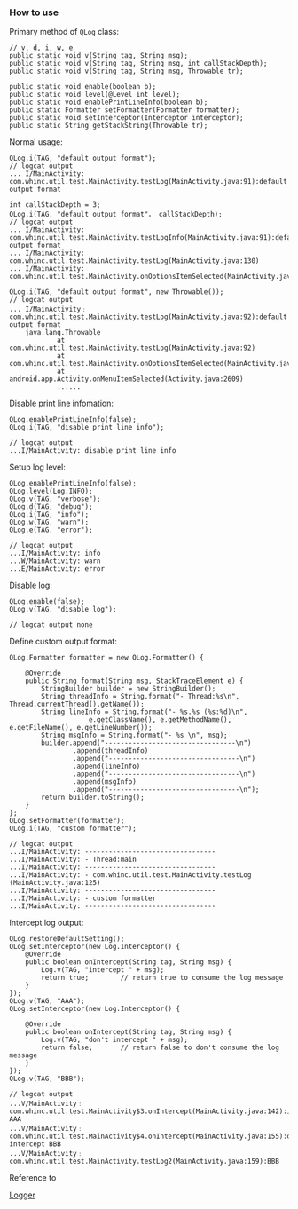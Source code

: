 ### How to use

Primary method of `QLog` class:

    // v, d, i, w, e
    public static void v(String tag, String msg);
    public static void v(String tag, String msg, int callStackDepth);
    public static void v(String tag, String msg, Throwable tr);

    public static void enable(boolean b);
    public static void level(@Level int level);
    public static void enablePrintLineInfo(boolean b);
    public static Formatter setFormatter(Formatter formatter);
    public static void setInterceptor(Interceptor interceptor);
    public static String getStackString(Throwable tr);

Normal usage:

    QLog.i(TAG, "default output format");
    // logcat output
    ... I/MainActivity: com.whinc.util.test.MainActivity.testLog(MainActivity.java:91):default output format

    int callStackDepth = 3;
    QLog.i(TAG, "default output format"， callStackDepth);
    // logcat output
    ... I/MainActivity: com.whinc.util.test.MainActivity.testLogInfo(MainActivity.java:91):default output format
    ... I/MainActivity: com.whinc.util.test.MainActivity.testLog(MainActivity.java:130)
    ... I/MainActivity: com.whinc.util.test.MainActivity.onOptionsItemSelected(MainActivity.java:49)

    QLog.i(TAG, "default output format", new Throwable());
    // logcat output
    ... I/MainActivity﹕ com.whinc.util.test.MainActivity.testLog(MainActivity.java:92):default output format
        java.lang.Throwable
                at com.whinc.util.test.MainActivity.testLog(MainActivity.java:92)
                at com.whinc.util.test.MainActivity.onOptionsItemSelected(MainActivity.java:49)
                at android.app.Activity.onMenuItemSelected(Activity.java:2609)
                ......

Disable print line infomation:

    QLog.enablePrintLineInfo(false);
    QLog.i(TAG, "disable print line info");

    // logcat output
    ...I/MainActivity: disable print line info

Setup log level:

    QLog.enablePrintLineInfo(false);
    QLog.level(Log.INFO);
    QLog.v(TAG, "verbose");
    QLog.d(TAG, "debug");
    QLog.i(TAG, "info");
    QLog.w(TAG, "warn");
    QLog.e(TAG, "error");

    // logcat output
    ...I/MainActivity: info
    ...W/MainActivity: warn
    ...E/MainActivity: error

Disable log:

    QLog.enable(false);
    QLog.v(TAG, "disable log");

    // logcat output none

Define custom output format:

    QLog.Formatter formatter = new QLog.Formatter() {

        @Override
        public String format(String msg, StackTraceElement e) {
            StringBuilder builder = new StringBuilder();
            String threadInfo = String.format("- Thread:%s\n", Thread.currentThread().getName());
            String lineInfo = String.format("- %s.%s (%s:%d)\n",
                        e.getClassName(), e.getMethodName(), e.getFileName(), e.getLineNumber());
            String msgInfo = String.format("- %s \n", msg);
            builder.append("---------------------------------\n")
                    .append(threadInfo)
                    .append("---------------------------------\n")
                    .append(lineInfo)
                    .append("---------------------------------\n")
                    .append(msgInfo)
                    .append("---------------------------------\n");
            return builder.toString();
        }
    };
    QLog.setFormatter(formatter);
    QLog.i(TAG, "custom formatter");

    // logcat output
    ...I/MainActivity: ---------------------------------
    ...I/MainActivity: - Thread:main
    ...I/MainActivity: ---------------------------------
    ...I/MainActivity: - com.whinc.util.test.MainActivity.testLog (MainActivity.java:125)
    ...I/MainActivity: ---------------------------------
    ...I/MainActivity: - custom formatter
    ...I/MainActivity: ---------------------------------

Intercept log output:

    QLog.restoreDefaultSetting();
    QLog.setInterceptor(new Log.Interceptor() {
        @Override
        public boolean onIntercept(String tag, String msg) {
            Log.v(TAG, "intercept " + msg);
            return true;        // return true to consume the log message
        }
    });
    QLog.v(TAG, "AAA");
    QLog.setInterceptor(new Log.Interceptor() {

        @Override
        public boolean onIntercept(String tag, String msg) {
            Log.v(TAG, "don't intercept " + msg);
            return false;       // return false to don't consume the log message
        }
    });
    QLog.v(TAG, "BBB");

    // logcat output
    ...V/MainActivity﹕ com.whinc.util.test.MainActivity$3.onIntercept(MainActivity.java:142):intercept AAA
    ...V/MainActivity﹕ com.whinc.util.test.MainActivity$4.onIntercept(MainActivity.java:155):don't intercept BBB
    ...V/MainActivity﹕ com.whinc.util.test.MainActivity.testLog2(MainActivity.java:159):BBB

Reference to

[Logger](https://github.com/orhanobut/logger)
